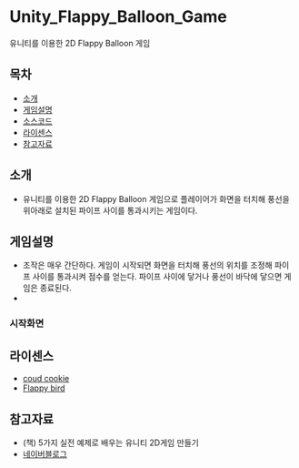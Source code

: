 # Unity_Flappy_Balloon_Game
유니티를 이용한 2D Flappy Balloon 게임

## 목차
- [소개](#소개)
- [게임설명](#게임설명)
- [소스코드](#소스코드)
- [라이센스](#라이센스)
- [참고자료](#참고자료)

## 소개
- 유니티를 이용한 2D Flappy Balloon 게임으로 플레이어가 화면을 터치해 풍선을 위아래로 설치된 파이프 사이를 통과시키는 게임이다.

## 게임설명
- 조작은 매우 간단하다. 게임이 시작되면 화면을 터치해 풍선의 위치를 조정해 파이프 사이를 통과시켜 점수를 얻는다. 파이프 사이에 닿거나 풍선이 바닥에 닿으면 게임은 종료된다.
- 
### 시작화면

## 라이센스
- [coud cookie](https://www.spriters-resource.com/mobile/cookierun/sheet/107566/)
- [Flappy bird](https://www.spriters-resource.com/mobile/flappybird/sheet/59894/)

## 참고자료
- (책) 5가지 실전 예제로 배우는 유니티 2D게임 만들기
- [네이버블로그](https://blog.naver.com/and_lamyland)
